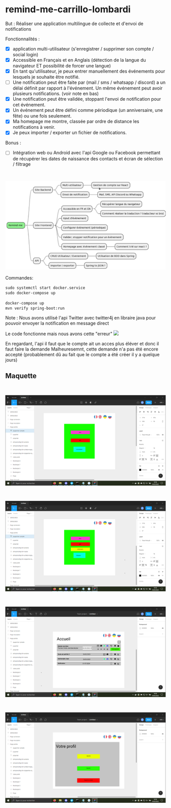 # remind-me-carrillo-lombardi

But :
    Réaliser une application multilingue de collecte et d'envoi de notifications
    
Fonctionnalités :

- [x] application multi-utilisateur (s'enregistrer / supprimer son compte / social login)
- [x] Accessible en Français et en Anglais (détection de la langue du navigateur ET possibilité de forcer une langue)
- [x] En tant qu'utilisateur, je peux entrer manuellement des événements pour lesquels je souhaite être notifié.
- [ ] Une notification peut être faite par (mail / sms / whatsapp / discord) a un délai définit par rapport à l'événement. Un même événement peut avoir plusieurs notifications. (voir note en bas)
- [x] Une notification peut être validée, stoppant l'envoi de notification pour cet événement.
- [x] Un événement peut être défini comme périodique (un anniversaire, une fête) ou une fois seulement.
- [x] Ma homepage me montre, classée par ordre de distance les notifications à venir.
- [x] Je peux importer / exporter un fichier de notifications.

Bonus :

- [ ] Intégration web ou Android avec l'api Google ou Facebook permettant de récupérer les dates de naissance des contacts et écran de sélection / filtrage

<br>

![alt text](/model/mindmap.png "Mindmap")

Commandes:
```
sudo systemctl start docker.service
sudo docker-compose up

docker-compose up
mvn verify spring-boot:run
```

Note :
Nous avons utilisé l'api Twitter avec twitter4j en libraire java pour pouvoir envoyer la notification en message direct 

Le code fonctionne mais nous avons cette "erreur"
![](https://i.postimg.cc/T2ZxHZnV/unknown.png)

En regardant, l'api il faut que le compte ait un acces plus éléver et donc il faut faire la demande 
Malheuresemnt, cette demande n'a pas été encore accepté (probablement dû au fait que le compte a été créer il y a quelque jours)

## Maquette

<br>

![alt text](/model/login.png "Login")

<br>

![alt text](/model/register.png "Register")

<br>

![alt text](/model/index.png "Index")

<br>

![alt text](/model/profile.png "Profil")
